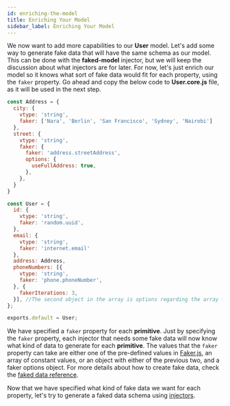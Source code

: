 ```yaml
---
id: enriching-the-model
title: Enriching Your Model
sidebar_label: Enriching Your Model
---
```


We now want to add more capabilities to our **User** model. Let's add some way to generate fake data that will have the same schema as our model. This can be done with the **faked-model** injector, but we will keep the discussion about what injectors are for later. For now, let's just enrich our model so it knows what sort of fake data would fit for each property, using the `faker` property. Go ahead and copy the below code to **User.core.js** file, as it will be used in the next step.

``` javascript 
const Address = {
  city: {
    vtype: 'string',
    faker: ['Nara', 'Berlin', 'San Francisco', 'Sydney', 'Nairobi']
  },
  street: {
    vtype: 'string',
    faker: { 
      faker: 'address.streetAddress',
      options: {
        useFullAddress: true,
      },
    },
  }
}

const User = {
  id: {
    vtype: 'string',
    faker: 'random.uuid',
  },
  email: {
    vtype: 'string',
    faker: 'internet.email'
  },
  address: Address,
  phoneNumbers: [{
    vtype: 'string',
    faker: 'phone.phoneNumber',
  }, {
    fakerIterations: 3,
  }], //The second object in the array is options regarding the array for various injectors 
};

exports.default = User;
```

We have specified a `faker` property for each **primitive**. Just by specifying the `faker` property, each injector that needs some fake data will now know what kind of data to generate for each **primitive**. The values that the `faker` property can take are either one of the pre-defined values in [Faker.js](https://github.com/marak/Faker.js/), an array of constant values, or an object with either of the previous two, and a faker options object. For more details about how to create fake data, check the [faked data reference](reference/faked-data.md).

Now that we have specified what kind of fake data we want for each property, let's try to generate a faked data schema using [injectors](getting-started/intro-to-injectors.md).
